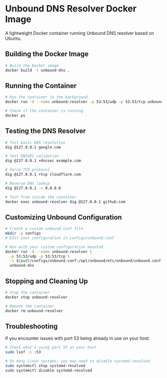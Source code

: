 # Unbound DNS Resolver Docker Image

A lightweight Docker container running Unbound DNS resolver based on Ubuntu.

## Building the Docker Image

```bash
# Build the Docker image
docker build -t unbound-dns .
```

## Running the Container

```bash
# Run the container in the background
docker run -d --name unbound-resolver -p 53:53/udp -p 53:53/tcp unbound-dns

# Check if the container is running
docker ps
```

## Testing the DNS Resolver

```bash
# Test basic DNS resolution
dig @127.0.0.1 google.com

# Test DNSSEC validation
dig @127.0.0.1 +dnssec example.com

# Force TCP protocol
dig @127.0.0.1 +tcp cloudflare.com

# Reverse DNS lookup
dig @127.0.0.1 -x 8.8.8.8

# Test from inside the container
docker exec unbound-resolver dig @127.0.0.1 github.com
```

## Customizing Unbound Configuration

```bash
# Create a custom unbound.conf file
mkdir -p configs
# Edit your configuration in configs/unbound.conf

# Run with your custom configuration mounted
docker run -d --name unbound-resolver \
  -p 53:53/udp -p 53:53/tcp \
  -v $(pwd)/configs/unbound.conf:/opt/unbound/etc/unbound/unbound.conf:ro \
  unbound-dns
```

## Stopping and Cleaning Up

```bash
# Stop the container
docker stop unbound-resolver

# Remove the container
docker rm unbound-resolver
```

## Troubleshooting

If you encounter issues with port 53 being already in use on your host:

```bash
# Check what's using port 53 on your host
sudo lsof -i :53

# On many Linux systems, you may need to disable systemd-resolved
sudo systemctl stop systemd-resolved
sudo systemctl disable systemd-resolved
```